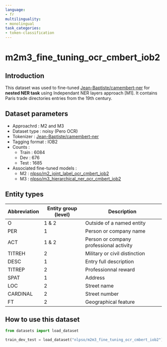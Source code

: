 ```yaml
---
language:
- fr
multilinguality:
- monolingual
task_categories:
- token-classification
---
```


# m2m3_fine_tuning_ocr_cmbert_iob2

## Introduction

This dataset was used to fine-tuned [Jean-Baptiste/camembert-ner](https://huggingface.co/Jean-Baptiste/camembert-ner) for **nested NER task** using Independant NER layers approach [M1]. 
It contains Paris trade directories entries from the 19th century.

## Dataset parameters

* Approachrd : M2 and M3
* Dataset type : noisy (Pero OCR)
* Tokenizer : [Jean-Baptiste/camembert-ner](https://huggingface.co/Jean-Baptiste/camembert-ner)
* Tagging format : IOB2
* Counts : 
    * Train : 6084
    * Dev : 676
    * Test : 1685
* Associated fine-tuned models :
    * M2 : [nlpso/m2_joint_label_ocr_cmbert_iob2](https://huggingface.co/nlpso/m2_joint_label_ocr_cmbert_iob2)
    * M3 : [nlpso/m3_hierarchical_ner_ocr_cmbert_iob2](https://huggingface.co/nlpso/m3_hierarchical_ner_ocr_cmbert_iob2)
    
## Entity types

Abbreviation|Entity group (level)|Description
-|-|-
O |1 & 2|Outside of a named entity
PER |1|Person or company name
ACT |1 & 2|Person or company professional activity
TITREH |2|Military or civil distinction
DESC |1|Entry full description
TITREP |2|Professionnal reward
SPAT |1|Address
LOC |2|Street name
CARDINAL |2|Street number
FT |2|Geographical feature

## How to use this dataset

```python
from datasets import load_dataset

train_dev_test = load_dataset("nlpso/m2m3_fine_tuning_ocr_cmbert_iob2")
